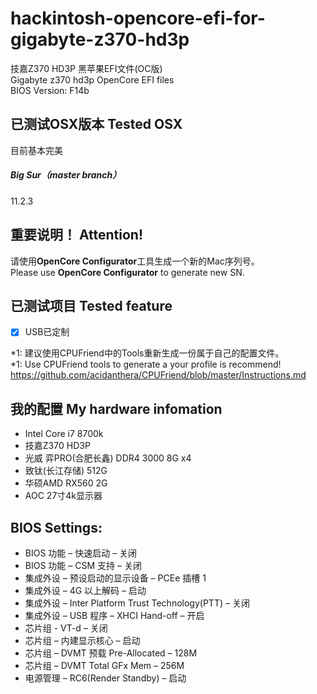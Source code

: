# hackintosh-opencore-efi-for-gigabyte-z370-hd3p    
技嘉Z370 HD3P 黑苹果EFI文件(OC版)    
Gigabyte z370 hd3p OpenCore EFI files    
BIOS Version: F14b     

## 已测试OSX版本 Tested OSX    
目前基本完美

##### Big Sur（master branch）
11.2.3   

## 重要说明！ Attention!
请使用**OpenCore Configurator**工具生成一个新的Mac序列号。       
Please use **OpenCore Configurator** to generate new SN.

## 已测试项目 Tested feature
- [x] USB已定制

*1: 建议使用CPUFriend中的Tools重新生成一份属于自己的配置文件。     
*1: Use CPUFriend tools to generate a your profile is recommend!     
https://github.com/acidanthera/CPUFriend/blob/master/Instructions.md     

## 我的配置 My hardware infomation 
- Intel Core i7 8700k
- 技嘉Z370 HD3P
- 光威 弈PRO(合肥长鑫) DDR4 3000 8G x4 
- 致钛(长江存储) 512G
- 华硕AMD RX560 2G
- AOC 27寸4k显示器

## BIOS Settings:	

- BIOS 功能 – 快速启动 – 关闭
- BIOS 功能 – CSM 支持 – 关闭
- 集成外设 – 预设启动的显示设备 – PCEe 插槽 1
- 集成外设 – 4G 以上解码 – 启动
- 集成外设 – Inter Platform Trust Technology(PTT) – 关闭
- 集成外设 – USB 程序 – XHCI Hand-off – 开启
- 芯片组 - VT-d – 关闭
- 芯片组 – 内建显示核心 – 启动
- 芯片组 – DVMT 预载 Pre-Allocated – 128M
- 芯片组 – DVMT Total GFx Mem – 256M
- 电源管理 – RC6(Render Standby) – 启动
